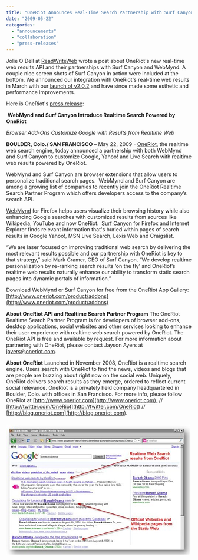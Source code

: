 ```yaml
---
title: "OneRiot Announces Real-Time Search Partnership with Surf Canyon"
date: "2009-05-22"
categories: 
  - "announcements"
  - "collaboration"
  - "press-releases"
---
```


Jolie O'Dell at [ReadWriteWeb](http://www.readwriteweb.com/archives/oneriot-api.php) wrote a post about OneRiot's new real-time web results API and their partnerships with Surf Canyon and WebMynd. A couple nice screen shots of Surf Canyon in action were included at the bottom. We announced our integration with OneRiot's real-time web results in March with our [launch of v2.0.2](http://blog.surfcanyon.com/2009/03/10/v202-real-time-personalization-enhanced-with-real-time-results/) and have since made some esthetic and performance improvements.

Here is OneRiot's [press release](http://www.prweb.com/releases/Realtime_Search_Engine/Social_Web_Search/prweb2455744.htm):

 **WebMynd and Surf Canyon Introduce Realtime Search Powered by OneRiot**

_Browser Add-Ons Customize Google with Results from Realtime Web_

**BOULDER, Colo./ SAN FRANCISCO** – May 22, 2009 - [OneRiot](http://www.OneRiot.com), the realtime web search engine, today announced a partnership with both WebMynd and Surf Canyon to customize Google, Yahoo! and Live Search with realtime web results powered by OneRiot.

WebMynd and Surf Canyon are browser extensions that allow users to personalize traditional search pages.  WebMynd and Surf Canyon are among a growing list of companies to recently join the OneRiot Realtime Search Partner Program which offers developers access to the company’s search API.

[WebMynd](http://www.WebMynd.com) for Firefox helps users visualize their browsing history while also enhancing Google searches with customized results from sources like Wikipedia, YouTube and now OneRiot.  [Surf Canyon](http://www.SurfCanyon.com) for Firefox and Internet Explorer finds relevant information that's buried within pages of search results in Google Yahoo!, MSN Live Search, Lexis Web and Craigslist.

“We are laser focused on improving traditional web search by delivering the most relevant results possible and our partnership with OneRiot is key to that strategy,” said Mark Cramer, CEO of Surf Canyon. “We develop realtime personalization by re-ranking search results ‘on the fly’ and OneRiot’s realtime web results naturally enhance our ability to transform static search pages into dynamic portals of information.”

Download WebMynd or Surf Canyon for free from the OneRiot App Gallery: [http://www.oneriot.com/product/addons](http://www.oneriot.com/product/addons)

**About OneRiot API and Realtime Search Partner Program** The OneRiot Realtime Search Partner Program is for developers of browser add-ons, desktop applications, social websites and other services looking to enhance their user experience with realtime web search powered by OneRiot. The OneRiot API is free and available by request. For more information about partnering with OneRiot, please contact Jayson Ayers at jayers@oneriot.com.

**About OneRiot** Launched in November 2008, OneRiot is a realtime search engine. Users search with OneRiot to find the news, videos and blogs that are people are buzzing about right now on the social web. Uniquely, OneRiot delivers search results as they emerge, ordered to reflect current social relevance. OneRiot is a privately held company headquartered in Boulder, Colo. with offices in San Francisco. For more info, please follow OneRiot at [http://www.oneriot.com](http://www.oneriot.com)  // [http://twitter.com/OneRiot](http://twitter.com/OneRiot) // [http://blog.oneriot.com](http://blog.oneriot.com).

###

[![OneRiot Screen Shot](/assets/images/rank-dynamics/oneriot-screen-shot.jpg)](http://www.readwriteweb.com/archives/oneriot-api.php)
